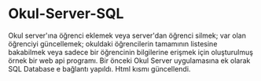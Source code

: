 # Okul-Server-SQL
Okul server'ına öğrenci eklemek veya server'dan öğrenci silmek; var olan öğrenciyi güncellemek; okuldaki öğrencilerin tamamının listesine bakabilmek veya sadece bir öğrencinin bilgilerine erişmek için oluşturulmuş örnek bir web api programı. Bir önceki Okul Server uygulamasına ek olarak SQL Database e bağlantı yapıldı. Html kısmı güncellendi.
